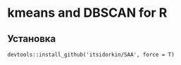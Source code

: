 # kmeans and DBSCAN for R

## Установка

    devtools::install_github('itsidorkin/SAA', force = T)
    
